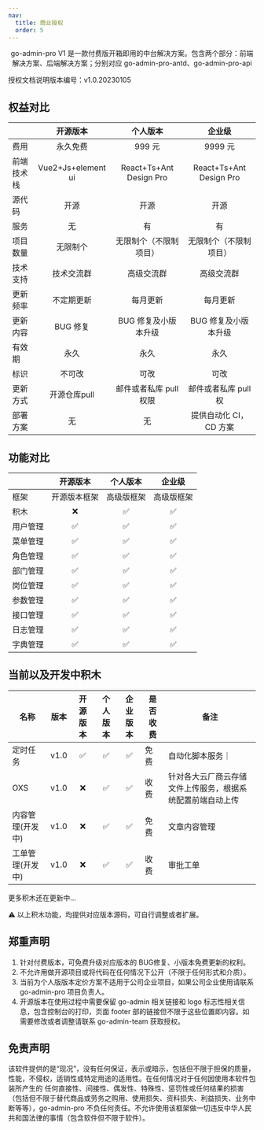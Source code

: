 ```yaml
---
nav:
  title: 商业授权
  order: 5
---
```



<div align="center">

go-admin-pro V1 是一款付费版开箱即用的中台解决方案。包含两个部分：前端解决方案、后端解决方案；分别对应 go-admin-pro-antd、go-admin-pro-api

</div>

授权文档说明版本编号：v1.0.20230105

## 权益对比

|          |  开源版本  |        个人版本        |         企业级         |
| -------- | :--------: | :--------------------: | :--------------------: |
| 费用     |  永久免费  |         999 元         |        9999 元         |
|前端技术栈|Vue2+Js+element ui|React+Ts+Ant Design Pro|React+Ts+Ant Design Pro|
| 源代码   |    开源    |          开源          |          开源          |
| 服务     |     无     |           有           |           有           |
| 项目数量 |  无限制个  | 无限制个（不限制项目） | 无限制个（不限制项目） |
| 技术支持 | 技术交流群 |       高级交流群       |       高级交流群       |
| 更新频率 | 不定期更新 |        每月更新        |        每月更新        |
| 更新内容 |  BUG 修复  |  BUG 修复及小版本升级  |  BUG 修复及小版本升级  |
| 有效期   |    永久    |          永久          |          永久          |
| 标识     |   不可改   |          可改          |          可改          |
| 更新方式 |     开源仓库pull     | 邮件或者私库 pull 权限 |  邮件或者私库 pull 权  |
| 部署方案 |     无     |           无           | 提供自动化 CI，CD 方案 |

## 功能对比

|          |   开源版本   |  个人版本  |   企业级   |
| -------- | :----------: | :--------: | :--------: |
| 框架     | 开源版本框架 | 高级版框架 | 高级版框架 |
| 积木     |      ❌      |     ✅     |     ✅     |
| 用户管理 |      ✅      |     ✅     |     ✅     |
| 菜单管理 |      ✅      |     ✅     |     ✅     |
| 角色管理 |      ✅      |     ✅     |     ✅     |
| 部门管理 |      ✅      |     ✅     |     ✅     |
| 岗位管理 |      ✅      |     ✅     |     ✅     |
| 参数管理 |      ✅      |     ✅     |     ✅     |
| 接口管理 |      ✅      |     ✅     |     ✅     |
| 日志管理 |      ✅      |     ✅     |     ✅     |
| 字典管理 |      ✅      |     ✅     |     ✅     |

## 当前以及开发中积木

| 名称             |版本| 开源版本 | 个人版本 | 企业版本 | 是否收费 |备注
| ---------------- |--| :------: | :---------: | :---------: | -------- |-------- |
| 定时任务         | v1.0|   ✅    |     ✅      |     ✅      | 免费     | 自动化脚本服务｜
| OXS              | v1.0 |  ❌    |     ✅      |     ✅      | 收费     |针对各大云厂商云存储文件上传服务，根据系统配置前端自动上传
| 内容管理(开发中) |  v1.0  |❌    |     ✅      |     ✅      | 免费     | 文章内容管理
| 工单管理(开发中) |  v1.0  |❌    |     ✅      |     ✅      | 收费     | 审批工单

更多积木还在更新中...

⚠️ 以上积木功能，均提供对应版本源码，可自行调整或者扩展。

## 郑重声明

1. 针对付费版本，可免费升级对应版本的 BUG修复、小版本免费更新的权利。
2. 不允许用做开源项目或将代码在任何情况下公开（不限于任何形式和介质）。
3. 当前为个人版版本定价方案不适用于公司企业项目，如果公司企业使用请联系 go-admin-pro 项目负责人。
4. 开源版本在使用过程中需要保留 go-admin 相关链接和 logo 标志性相关信息，包含控制台的打印，页面 footer 部的链接但不限于这些位置即内容。如需要修改或者调整请联系 go-admin-team 获取授权。

## 免责声明

该软件提供的是“现况”，没有任何保证，表示或暗示，包括但不限于担保的质量，性能，不侵权，适销性或特定用途的适用性。在任何情况对于任何因使用本软件包装所产生的 任何直接性、间接性、偶发性、特殊性、惩罚性或任何结果的损害（包括但不限于替代商品或劳务之购用、使用损失、资料损失、利益损失、业务中断等等），go-admin-pro 不负任何责任。不允许使用该框架做一切违反中华人民共和国法律的事情（包含软件但不限于软件）。
